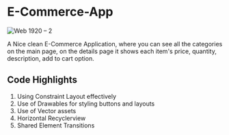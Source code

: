 # E-Commerce-App
![Web 1920 – 2](https://user-images.githubusercontent.com/54818560/101189944-b88d1e00-367d-11eb-97f2-dd8742b67801.png)

A Nice clean E-Commerce Application, where you can see all the categories on the main page, on the details page it shows each item's price, quantity, description, add to cart option.

## Code Highlights
1. Using Constraint Layout effectively
2. Use of Drawables for styling buttons and layouts
3. Use of Vector assets
4. Horizontal Recyclerview
5. Shared Element Transitions

